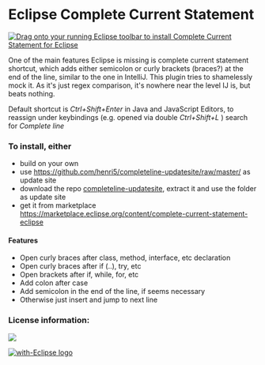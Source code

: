 # Eclipse Complete Current Statement

<a href="http://marketplace.eclipse.org/marketplace-client-intro?mpc_install=2686779" class="drag" title="Drag onto your running Eclipse toolbar to install Complete Current Statement for Eclipse"><img class="img-responsive" src="https://marketplace.eclipse.org/sites/all/themes/solstice/_themes/solstice_marketplace/public/images/btn-install.png" alt="Drag onto your running Eclipse toolbar to install Complete Current Statement for Eclipse" /></a>

One of the main features Eclipse is missing is complete current statement shortcut, which adds 
either semicolon or curly brackets (braces?) at the end of the line, similar to the one in IntelliJ. This 
plugin tries to shamelessly mock it. As it's just regex comparison, it's nowhere near the level 
IJ is, but beats nothing.

Default shortcut is *Ctrl+Shift+Enter* in Java and JavaScript Editors, to reassign under keybindings (e.g. opened via double *Ctrl+Shift+L* ) search for _Complete line_

### To install, either 
- build on your own 
- use https://github.com/henri5/completeline-updatesite/raw/master/ as update site
- download the repo [completeline-updatesite](https://github.com/henri5/completeline-updatesite), extract it and use the folder as update site
- get it from marketplace https://marketplace.eclipse.org/content/complete-current-statement-eclipse
 
#### Features
* Open curly braces after class, method, interface, etc declaration
* Open curly braces after if (..), try, etc
* Open brackets after if, while, for, etc
* Add colon after case
* Add semicolon in the end of the line, if seems necessary
* Otherwise just insert and jump to next line

### License information:

![](https://github.com/henri5/completeline/raw/master/license.png)

<a href="http://with-eclipse.github.io/" target="_blank">
<img alt="with-Eclipse logo" src="http://with-eclipse.github.io/with-eclipse-0.jpg" />
</a>
